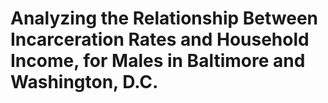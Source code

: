 # Analyzing the Relationship Between Incarceration Rates and Household Income, for Males in Baltimore and Washington, D.C.
